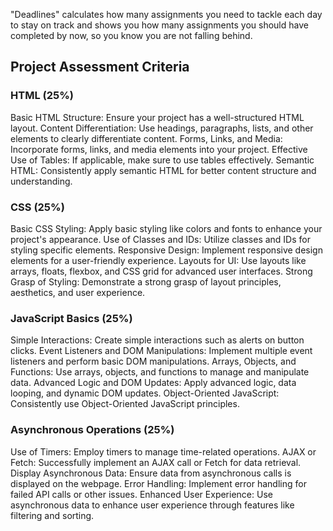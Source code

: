 "Deadlines" calculates how many assignments you need to tackle each day to stay on track and shows you 
how many assignments you should have completed by now, so you know you are not falling behind.


## Project Assessment Criteria

### HTML (25%)
Basic HTML Structure: Ensure your project has a well-structured HTML layout.
Content Differentiation: Use headings, paragraphs, lists, and other elements to clearly differentiate content.
Forms, Links, and Media: Incorporate forms, links, and media elements into your project.
Effective Use of Tables: If applicable, make sure to use tables effectively.
Semantic HTML: Consistently apply semantic HTML for better content structure and understanding.

### CSS (25%)
Basic CSS Styling: Apply basic styling like colors and fonts to enhance your project's appearance.
Use of Classes and IDs: Utilize classes and IDs for styling specific elements.
Responsive Design: Implement responsive design elements for a user-friendly experience.
Layouts for UI: Use layouts like arrays, floats, flexbox, and CSS grid for advanced user interfaces.
Strong Grasp of Styling: Demonstrate a strong grasp of layout principles, aesthetics, and user experience.

### JavaScript Basics (25%)
Simple Interactions: Create simple interactions such as alerts on button clicks.
Event Listeners and DOM Manipulations: Implement multiple event listeners and perform basic DOM manipulations.
Arrays, Objects, and Functions: Use arrays, objects, and functions to manage and manipulate data.
Advanced Logic and DOM Updates: Apply advanced logic, data looping, and dynamic DOM updates.
Object-Oriented JavaScript: Consistently use Object-Oriented JavaScript principles.

### Asynchronous Operations (25%)
Use of Timers: Employ timers to manage time-related operations.
AJAX or Fetch: Successfully implement an AJAX call or Fetch for data retrieval.
Display Asynchronous Data: Ensure data from asynchronous calls is displayed on the webpage.
Error Handling: Implement error handling for failed API calls or other issues.
Enhanced User Experience: Use asynchronous data to enhance user experience through features like filtering and sorting.
